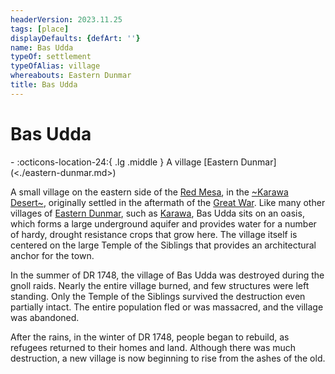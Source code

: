 ```yaml
---
headerVersion: 2023.11.25
tags: [place]
displayDefaults: {defArt: ''}
name: Bas Udda
typeOf: settlement
typeOfAlias: village
whereabouts: Eastern Dunmar
title: Bas Udda
---
```

# Bas Udda
<div class="grid cards ext-narrow-margin ext-one-column" markdown>
-    :octicons-location-24:{ .lg .middle } A village [Eastern Dunmar](<./eastern-dunmar.md>)  
</div>


A small village on the eastern side of the [Red Mesa](<./red-mesa.md>), in the [~Karawa Desert~](<../../../dunmari-basin/karawa-desert.md>), originally settled in the aftermath of the [Great War](<../../../../../events/1500s/great-war.md>). Like many other villages of [Eastern Dunmar](<./eastern-dunmar.md>), such as [Karawa](<./karawa.md>), Bas Udda sits on an oasis, which forms a large underground aquifer and provides water for a number of hardy, drought resistance crops that grow here. The village itself is centered on the large Temple of the Siblings that provides an architectural anchor for the town. 


In the summer of DR 1748, the village of Bas Udda was destroyed during the gnoll raids. Nearly the entire village burned, and few structures were left standing. Only the Temple of the Siblings survived the destruction even partially intact. The entire population fled or was massacred, and the village was abandoned. 



After the rains, in the winter of DR 1748, people began to rebuild, as refugees returned to their homes and land. Although there was much destruction, a new village is now beginning to rise from the ashes of the old. 
